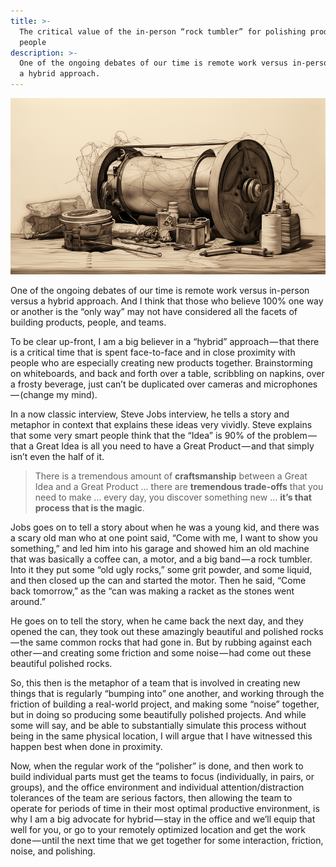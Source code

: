```yaml
---
title: >-
  The critical value of the in-person “rock tumbler” for polishing products and
  people
description: >-
  One of the ongoing debates of our time is remote work versus in-person versus
  a hybrid approach.
---
```


![Image](/assets/images/1__bC2j8o1WTJauxaK7kgzIqw.png)

One of the ongoing debates of our time is remote work versus in-person versus a hybrid approach. And I think that those who believe 100% one way or another is the “only way” may not have considered all the facets of building products, people, and teams.

To be clear up-front, I am a big believer in a “hybrid” approach — that there is a critical time that is spent face-to-face and in close proximity with people who are especially creating new products together. Brainstorming on whiteboards, and back and forth over a table, scribbling on napkins, over a frosty beverage, just can’t be duplicated over cameras and microphones — (change my mind).

In a now classic interview, Steve Jobs interview, he tells a story and metaphor in context that explains these ideas very vividly. Steve explains that some very smart people think that the “Idea” is 90% of the problem — that a Great Idea is all you need to have a Great Product — and that simply isn’t even the half of it.

> There is a tremendous amount of **craftsmanship** between a Great Idea and a Great Product … there are **tremendous trade-offs** that you need to make … every day, you discover something new … **it’s that process that is the magic**.

Jobs goes on to tell a story about when he was a young kid, and there was a scary old man who at one point said, “Come with me, I want to show you something,” and led him into his garage and showed him an old machine that was basically a coffee can, a motor, and a big band — a rock tumbler. Into it they put some “old ugly rocks,” some grit powder, and some liquid, and then closed up the can and started the motor. Then he said, “Come back tomorrow,” as the “can was making a racket as the stones went around.”

He goes on to tell the story, when he came back the next day, and they opened the can, they took out these amazingly beautiful and polished rocks — the same common rocks that had gone in. But by rubbing against each other — and creating some friction and some noise — had come out these beautiful polished rocks.

So, this then is the metaphor of a team that is involved in creating new things that is regularly “bumping into” one another, and working through the friction of building a real-world project, and making some “noise” together, but in doing so producing some beautifully polished projects. And while some will say, and be able to substantially simulate this process without being in the same physical location, I will argue that I have witnessed this happen best when done in proximity.

Now, when the regular work of the “polisher” is done, and then work to build individual parts must get the teams to focus (individually, in pairs, or groups), and the office environment and individual attention/distraction tolerances of the team are serious factors, then allowing the team to operate for periods of time in their most optimal productive environment, is why I am a big advocate for hybrid — stay in the office and we’ll equip that well for you, or go to your remotely optimized location and get the work done — until the next time that we get together for some interaction, friction, noise, and polishing.
